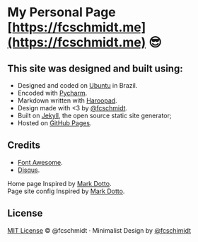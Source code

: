 # My Personal Page [https://fcschmidt.me](https://fcschmidt.me) :sunglasses:


## This site was designed and built using:
- Designed and coded on [Ubuntu](http://getbootstrap.com/) in Brazil.
- Encoded with [Pycharm](https://www.jetbrains.com/pycharm/).
- Markdown written with [Haroopad](http://pad.haroopress.com/).
- Design made with <3 by [@fcschmidt](https://twitter.com/fcschimidt).
- Built on [Jekyll](http://jekyllrb.com/), the open source static site generator;
- Hosted on [GitHub Pages](https://pages.github.com/).

## Credits
- [Font Awesome](http://fontawesome.io/).
- [Disqus](https://disqus.com/).

Home page Inspired by [Mark Dotto](http://markdotto.com/about/). </br>
Page site config Inspired by [Mark Dotto](http://markdotto.com/about/).

## License
[MIT License](https://opensource.org/licenses/MIT) © @fcschmidt &middot; Minimalist Design by [@fcschimidt](https://twitter.com/fcschimidt)

